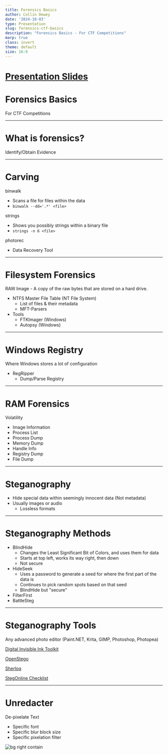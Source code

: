 ```yaml
---
title: Forensics Basics
author: Collin Dewey
date: '2024-10-03'
type: Presentation
slug: forensics-ctf-basics
description: "Forensics Basics - For CTF Competitions"
marp: true
class: invert
theme: default
size: 16:9
---
```

# [Presentation Slides](/slides/forensics-ctf-basics.html)


# Forensics Basics

For CTF Competitions

---

# What is forensics?

Identify/Obtain Evidence

---

# Carving

binwalk

- Scans a file for files within the data
- `binwalk --dd='.*' <file>`

strings

- Shows you possibly strings within a binary file
- `strings -n 6 <file>`

photorec

- Data Recovery Tool

---

# Filesystem Forensics

RAW Image - A copy of the raw bytes that are stored on a hard drive.

- NTFS Master File Table (NT File System)
    - List of files & their metadata
    - MFT-Parsers
- Tools
    - FTKImager (Windows)
    - Autopsy (Windows)

---

# Windows Registry

Where Windows stores a lot of configuration

- RegRipper
    - Dump/Parse Registry

---

# RAM Forensics

Volatility

- Image Information
- Process List
- Process Dump
- Memory Dump
- Handle Info
- Registry Dump
- File Dump

---

# Steganography

- Hide special data within seemingly innocent data (Not metadata)
- Usually images or audio
    - Lossless formats

---

# Steganography Methods
- BlindHide
    - Changes the Least Significant Bit of Colors, and uses them for data
    - Starts at top left, works its way right, then down
    - Not secure
- HideSeek
    - Uses a password to generate a seed for where the first part of the data is
    - Continues to pick random spots based on that seed
    - BlindHide but "secure"
- FilterFirst
- BattleSteg

---

# Steganography Tools

Any advanced photo editor (Paint.NET, Krita, GIMP, Photoshop, Photopea)

[Digital Invisible Ink Toolkit](https://diit.sourceforge.net/)

[OpenStego](https://www.openstego.com/)

[Sherloq](https://github.com/GuidoBartoli/sherloq)

[StegOnline Checklist](https://georgeom.net/StegOnline/checklist)

---

# Unredacter

De-pixelate Text
- Specific font
- Specific blur block size
- Specific pixelation filter

![bg right contain](https://github.com/BishopFox/unredacter/blob/main/img/wow_such_secrets.gif?raw=true)